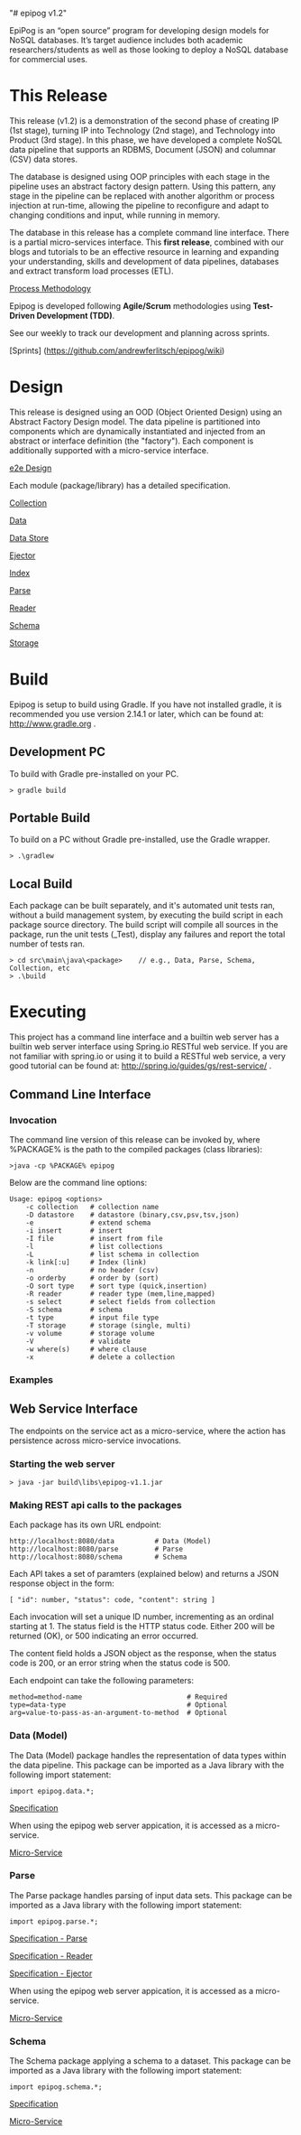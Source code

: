 "# epipog v1.2" 

EpiPog is an “open source” program for developing design models for NoSQL databases. It’s target audience includes both academic 
researchers/students as well as those looking to deploy a NoSQL database for commercial uses.

# This Release

This release (v1.2) is a demonstration of the second phase of creating IP (1st stage), turning IP into Technology (2nd stage), and
Technology into Product (3rd stage). In this phase, we have developed a complete NoSQL data pipeline that supports an RDBMS, Document (JSON) and
columnar (CSV) data stores.

The database is designed using OOP principles with each stage in the pipeline uses an abstract factory design pattern. Using this pattern, any
stage in the pipeline can be replaced with another algorithm or process injection at run-time, allowing the pipeline to reconfigure and adapt to
changing conditions and input, while running in memory.

The database in this release has a complete command line interface. There is a partial micro-services interface. This **first release**, combined
with our blogs and tutorials to be an effective resource in learning and expanding your understanding, skills and development of data pipelines,
databases and extract transform load processes (ETL).

[Process Methodology](https://github.com/andrewferlitsch/epipog/blob/master/sprints/Methodology.pptx)

Epipog is developed following **Agile/Scrum** methodologies using **Test-Driven Development (TDD)**.

See our weekly to track our development and planning across sprints.

[Sprints] (https://github.com/andrewferlitsch/epipog/wiki)

# Design

This release is designed using an OOD (Object Oriented Design) using an Abstract Factory Design model. The data pipeline is partitioned into
components which are dynamically instantiated and injected from an abstract or interface definition (the "factory"). Each
component is additionally supported with a micro-service interface.

[ e2e Design](https://github.com/andrewferlitsch/epipog/blob/master/specs/stages/Data%20Pipeline.pptx)

Each module (package/library) has a detailed specification.

[Collection](https://github.com/andrewferlitsch/epipog/blob/master/specs/modules/Collection.docx)

[Data](https://github.com/andrewferlitsch/epipog/blob/master/specs/modules/Data.docx)

[Data Store](https://github.com/andrewferlitsch/epipog/blob/master/specs/modules/DataStore.docx)

[Ejector](https://github.com/andrewferlitsch/epipog/blob/master/specs/modules/Ejector.docx)

[Index](https://github.com/andrewferlitsch/epipog/blob/master/specs/modules/Index.docx)

[Parse](https://github.com/andrewferlitsch/epipog/blob/master/specs/modules/Parse.docx)

[Reader](https://github.com/andrewferlitsch/epipog/blob/master/specs/modules/Reader.docx)

[Schema](https://github.com/andrewferlitsch/epipog/blob/master/specs/modules/Schema.docx)

[Storage](https://github.com/andrewferlitsch/epipog/blob/master/specs/modules/Storage.docx)

# Build

Epipog is setup to build using Gradle. If you have not installed gradle, it is recommended
you use version 2.14.1 or later, which can be found at: http://www.gradle.org .

## Development PC

To build with Gradle pre-installed on your PC.

	> gradle build 
	
## Portable Build

To build on a PC without Gradle pre-installed, use the Gradle wrapper.

	> .\gradlew
	
## Local Build

Each package can be built separately, and it's automated unit tests ran, without a build management system, by
executing the build script in each package source directory. The build script will compile all sources in
the package, run the unit tests (_Test<N>), display any failures and report the total number of tests ran.

	> cd src\main\java\<package>	// e.g., Data, Parse, Schema, Collection, etc
	> .\build
	
# Executing

This project has a command line interface and a builtin web server has a builtin web server interface using Spring.io RESTful web service. If you are not
familiar with spring.io or using it to build a RESTful web service, a very good tutorial can be found
at: http://spring.io/guides/gs/rest-service/ .

## Command Line Interface

### Invocation

The command line version of this release can be invoked by, where %PACKAGE% is the path to the compiled packages (class libraries):

	>java -cp %PACKAGE% epipog
	
Below are the command line options:

	Usage: epipog <options>
		-c collection	# collection name
		-D datastore	# datastore (binary,csv,psv,tsv,json)
		-e				# extend schema
		-i insert		# insert
		-I file			# insert from file
		-l				# list collections
		-L				# list schema in collection
		-k link[:u]		# Index (link)
		-n				# no header (csv)
		-o orderby		# order by (sort)
		-O sort type	# sort type (quick,insertion)
		-R reader		# reader type (mem,line,mapped)
		-s select		# select fields from collection
		-S schema		# schema
		-t type			# input file type
		-T storage		# storage (single, multi)
		-v volume		# storage volume
		-V				# validate
		-w where(s)		# where clause
		-x				# delete a collection

### Examples



## Web Service Interface

The endpoints on the service act as a micro-service, where the action has persistence across micro-service invocations.

### Starting the web server

	> java -jar build\libs\epipog-v1.1.jar
	
### Making REST api calls to the packages

Each package has its own URL endpoint:

	http://localhost:8080/data			# Data (Model)
	http://localhost:8080/parse			# Parse
	http://localhost:8080/schema		# Schema
	
Each API takes a set of paramters (explained below) and returns a JSON response object in
the form:

	[ "id": number, "status": code, "content": string ]
	
Each invocation will set a unique ID number, incrementing as an ordinal starting at 1. The
status field is the HTTP status code. Either 200 will be returned (OK), or 500 indicating an
error occurred.

The content field holds a JSON object as the response, when the status code is 200, or an
error string when the status code is 500.

Each endpoint can take the following parameters:
	
	method=method-name							# Required
	type=data-type								# Optional
	arg=value-to-pass-as-an-argument-to-method	# Optional

### Data (Model)

The Data (Model) package handles the representation of data types within the data pipeline. This package can be imported
as a Java library with the following import statement:

	import epipog.data.*;
	
[Specification](https://github.com/andrewferlitsch/epipog/blob/master/specs/modules/Data.docx)
	
When using the epipog web server appication, it is accessed as a micro-service.

[Micro-Service](https://github.com/andrewferlitsch/epipog/blob/master/src/main/java/webserver/README.data.md)


### Parse

The Parse package handles parsing of input data sets. This package can be imported as a Java library with the following
import statement:

	import epipog.parse.*;
	
[Specification - Parse](https://github.com/andrewferlitsch/epipog/blob/master/specs/modules/Parse.docx)
	
[Specification - Reader](https://github.com/andrewferlitsch/epipog/blob/master/specs/modules/Reader.docx)
	
[Specification - Ejector](https://github.com/andrewferlitsch/epipog/blob/master/specs/modules/Ejector.docx)
	
When using the epipog web server appication, it is accessed as a micro-service.

[Micro-Service](https://github.com/andrewferlitsch/epipog/blob/master/src/main/java/webserver/README.parse.md)


### Schema

The Schema package applying a schema to a dataset. This package can be imported as a Java library with the following
import statement:

	import epipog.schema.*;
	
[Specification](https://github.com/andrewferlitsch/epipog/blob/master/specs/modules/Schema.docx)

[Micro-Service](https://github.com/andrewferlitsch/epipog/blob/master/src/main/java/webserver/README.schema.md)